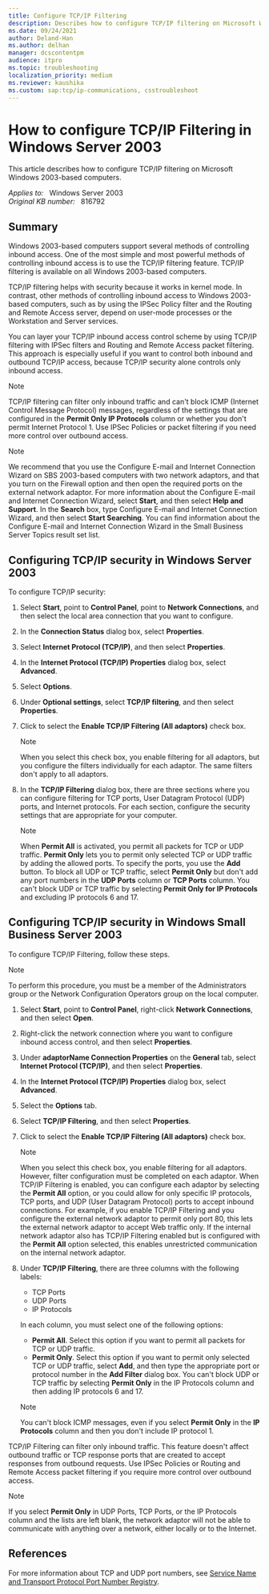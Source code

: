 ```yaml
---
title: Configure TCP/IP Filtering
description: Describes how to configure TCP/IP filtering on Microsoft Windows 2003-based computers.
ms.date: 09/24/2021
author: Deland-Han
ms.author: delhan
manager: dcscontentpm
audience: itpro
ms.topic: troubleshooting
localization_priority: medium
ms.reviewer: kaushika
ms.custom: sap:tcp/ip-communications, csstroubleshoot
---
```

# How to configure TCP/IP Filtering in Windows Server 2003

This article describes how to configure TCP/IP filtering on Microsoft Windows 2003-based computers.

_Applies to:_ &nbsp; Windows Server 2003  
_Original KB number:_ &nbsp; 816792

## Summary

Windows 2003-based computers support several methods of controlling inbound access. One of the most simple and most powerful methods of controlling inbound access is to use the TCP/IP filtering feature. TCP/IP filtering is available on all Windows 2003-based computers.

TCP/IP filtering helps with security because it works in kernel mode. In contrast, other methods of controlling inbound access to Windows 2003-based computers, such as by using the IPSec Policy filter and the Routing and Remote Access server, depend on user-mode processes or the Workstation and Server services.

You can layer your TCP/IP inbound access control scheme by using TCP/IP filtering with IPSec filters and Routing and Remote Access packet filtering. This approach is especially useful if you want to control both inbound and outbound TCP/IP access, because TCP/IP security alone controls only inbound access.

> [!NOTE]
> TCP/IP filtering can filter only inbound traffic and can't block ICMP (Internet Control Message Protocol) messages, regardless of the settings that are configured in the **Permit Only IP Protocols** column or whether you don't permit Internet Protocol 1. Use IPSec Policies or packet filtering if you need more control over outbound access.

> [!NOTE]
> We recommend that you use the Configure E-mail and Internet Connection Wizard on SBS 2003-based computers with two network adaptors, and that you turn on the Firewall option and then open the required ports on the external network adaptor. For more information about the Configure E-mail and Internet Connection Wizard, select **Start**, and then select **Help and Support**. In the **Search** box, type Configure E-mail and Internet Connection Wizard, and then select **Start Searching**. You can find information about the Configure E-mail and Internet Connection Wizard in the Small Business Server Topics result set list.

## Configuring TCP/IP security in Windows Server 2003

To configure TCP/IP security:

1. Select **Start**, point to **Control Panel**, point to **Network Connections**, and then select the local area connection that you want to configure.
2. In the **Connection Status** dialog box, select **Properties**.
3. Select **Internet Protocol (TCP/IP)**, and then select **Properties**.
4. In the **Internet Protocol (TCP/IP) Properties** dialog box, select **Advanced**.
5. Select **Options**.
6. Under **Optional settings**, select **TCP/IP filtering**, and then select **Properties**.
7. Click to select the **Enable TCP/IP Filtering (All adaptors)** check box.

    > [!NOTE]
    > When you select this check box, you enable filtering for all adaptors, but you configure the filters individually for each adaptor. The same filters don't apply to all adaptors.
8. In the **TCP/IP Filtering** dialog box, there are three sections where you can configure filtering for TCP ports, User Datagram Protocol (UDP) ports, and Internet protocols. For each section, configure the security settings that are appropriate for your computer.

    > [!NOTE]
    > When **Permit All** is activated, you permit all packets for TCP or UDP traffic. **Permit Only** lets you to permit only selected TCP or UDP traffic by adding the allowed ports. To specify the ports, you use the **Add** button. To block all UDP or TCP traffic, select **Permit Only** but don't add any port numbers in the **UDP Ports** column or **TCP Ports** column. You can't block UDP or TCP traffic by selecting **Permit Only for IP Protocols** and excluding IP protocols 6 and 17.

## Configuring TCP/IP security in Windows Small Business Server 2003

To configure TCP/IP Filtering, follow these steps.

> [!NOTE]
> To perform this procedure, you must be a member of the Administrators group or the Network Configuration Operators group on the local computer.

1. Select **Start**, point to **Control Panel**, right-click **Network Connections**, and then select **Open**.

2. Right-click the network connection where you want to configure inbound access control, and then select **Properties**.
3. Under **adaptorName Connection Properties** on the **General** tab, select **Internet Protocol (TCP/IP)**, and then select **Properties**.
4. In the **Internet Protocol (TCP/IP) Properties** dialog box, select **Advanced**.
5. Select the **Options** tab.
6. Select **TCP/IP Filtering**, and then select **Properties**.
7. Click to select the **Enable TCP/IP Filtering (All adaptors)** check box.

    > [!NOTE]
    > When you select this check box, you enable filtering for all adaptors. However, filter configuration must be completed on each adaptor. When TCP/IP Filtering is enabled, you can configure each adaptor by selecting the **Permit All** option, or you could allow for only specific IP protocols, TCP ports, and UDP (User Datagram Protocol) ports to accept inbound connections. For example, if you enable TCP/IP Filtering and you configure the external network adaptor to permit only port 80, this lets the external network adaptor to accept Web traffic only. If the internal network adaptor also has TCP/IP Filtering enabled but is configured with the **Permit All** option selected, this enables unrestricted communication on the internal network adaptor.

8. Under **TCP/IP Filtering**, there are three columns with the following labels:

    - TCP Ports
    - UDP Ports
    - IP Protocols

    In each column, you must select one of the following options:

      - **Permit All**. Select this option if you want to permit all packets for TCP or UDP traffic.
      - **Permit Only**. Select this option if you want to permit only selected TCP or UDP traffic, select **Add**, and then type the appropriate port or protocol number in the **Add Filter** dialog box. You can't block UDP or TCP traffic by selecting **Permit Only** in the IP Protocols column and then adding IP protocols 6 and 17.
    > [!NOTE]
    > You can't block ICMP messages, even if you select **Permit Only** in the **IP Protocols** column and then you don't include IP protocol 1.

TCP/IP Filtering can filter only inbound traffic. This feature doesn't affect outbound traffic or TCP response ports that are created to accept responses from outbound requests. Use IPSec Policies or Routing and Remote Access packet filtering if you require more control over outbound access.

> [!NOTE]
> If you select **Permit Only** in UDP Ports, TCP Ports, or the IP Protocols column and the lists are left blank, the network adaptor will not be able to communicate with anything over a network, either locally or to the Internet.

## References

For more information about TCP and UDP port numbers, see [Service Name and Transport Protocol Port Number Registry](https://www.iana.org/assignments/service-names-port-numbers/service-names-port-numbers.xhtml).
